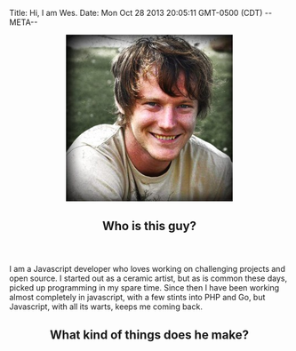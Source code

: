 Title: Hi, I am Wes.
Date: Mon Oct 28 2013 20:05:11 GMT-0500 (CDT)
--META--
<section id="about" class="section featured-media">
	<header>
		<div class="media">
			<img src="/media/pages/index/wes-todd.jpg" alt="Wes Todd" />
		</div>
		<h1>Who is this guy?</h1>
	</header>
	<div class="content">
		<p>I am a Javascript developer who loves working on challenging projects and open source. I started out as a ceramic artist, but as is common these days, picked up programming in my spare time.  Since then I have been working almost completely in javascript, with a few stints into PHP and Go, but Javascript, with all its warts, keeps me coming back.</p>
	</div>
</section>

<section id="projects" class="section">
	<header>
		<h1>What kind of things does he make?</h1>
	</header>
	<div class="content">
	</div>
</section>
